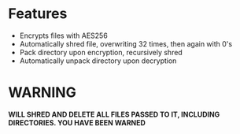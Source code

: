 # Features
- Encrypts files with AES256
- Automatically shred file, overwriting 32 times, then again with 0's
- Pack directory upon encryption, recursively shred
- Automatically unpack directory upon decryption

# WARNING
**WILL SHRED AND DELETE ALL FILES PASSED TO IT, INCLUDING DIRECTORIES. YOU HAVE BEEN WARNED**
